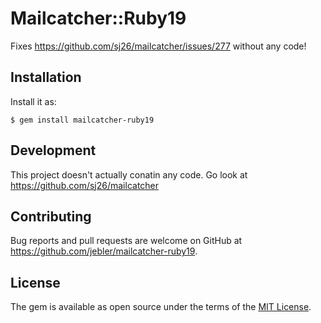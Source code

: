 # Mailcatcher::Ruby19

Fixes https://github.com/sj26/mailcatcher/issues/277 without any code!

## Installation

Install it as:

    $ gem install mailcatcher-ruby19

## Development

This project doesn't actually conatin any code. Go look at https://github.com/sj26/mailcatcher

## Contributing

Bug reports and pull requests are welcome on GitHub at https://github.com/jebler/mailcatcher-ruby19.


## License

The gem is available as open source under the terms of the [MIT License](http://opensource.org/licenses/MIT).

